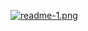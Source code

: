 <a href="https://wampi.ru/image/RQRBi8z"><img src="https://im.wampi.ru/2022/08/26/readme-1.png" alt="readme-1.png" border="0"></a>
